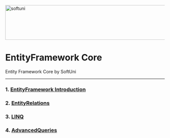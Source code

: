 [<img src='https://softuni.bg/content/images/svg-logos/software-university-logo.svg' alt='softuni' height='110' width='850'>](https://softuni.org/blog/what-is-softuni/)


# EntityFramework Core
Entity Framework Core by SoftUni

***

### 1. [EntityFramework Introduction](https://github.com/achkatam/EntityFrameworkCore/tree/main/EntityFramework%20Introduction%20Exercise)
### 2. [EntityRelations](https://github.com/achkatam/EntityFrameworkCore/tree/main/EntityRelations)
### 3. [LINQ](https://github.com/achkatam/EntityFrameworkCore/tree/main/LINQ)
### 4. [AdvancedQueries](https://github.com/achkatam/EntityFrameworkCore/tree/main/AdvancedQueries)